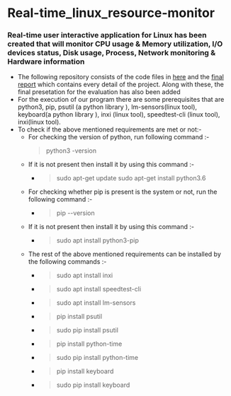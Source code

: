 # Real-time_linux_resource-monitor
### Real-time user interactive application for Linux has been created that will monitor CPU usage &amp; Memory utilization, I/O devices status, Disk usage, Process, Network monitoring &amp; Hardware information
* The following repository consists of the code files in [here](resource_monitor) and the [final report](Report.pdf) which contains every detail of the project. Along with these, the final presetation for the evaluation has also been added
* For the execution of our program there are some prerequisites that are python3, pip,
psutil (a python library ), lm-sensors(linux tool), keyboard(a python library ), inxi (linux
tool), speedtest-cli (linux tool), inxi(linux tool).
* To check if the above mentioned requirements are met or not:-
  + For checking the version of python, run following command :- 
    > python3 -version
  + If it is not present then install it by using this command :- 
    - > sudo apt-get update
      > sudo apt-get install python3.6
  + For checking whether pip is present is the system or not, run the following
  command :- 
    - > pip --version
  + If it is not present then install it by using this command :- 
    - > sudo apt install python3-pip
  + The rest of the above mentioned requirements can be installed by the following
  commands :- 
    - > sudo apt install inxi
    - > sudo apt install speedtest-cli
    - > sudo apt install lm-sensors
    - > pip install psutil
    - > sudo pip install psutil
    - > pip install python-time
    - > sudo pip install python-time
    - > pip install keyboard
    - > sudo pip install keyboard




